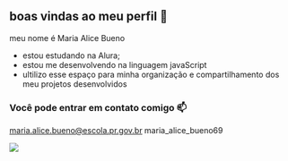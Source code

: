 ## boas vindas ao meu perfil 💓

meu nome é Maria Alice Bueno 

- estou estudando na Alura;
- estou me desenvolvendo na linguagem javaScript
- ultilizo esse espaço para minha organização e compartilhamento dos meu projetos desenvolvidos

 ### Você pode entrar em contato comigo 📫
 maria.alice.bueno@escola.pr.gov.br
 maria_alice_bueno69

![](https://media1.tenor.com/m/iBf8Got1R-gAAAAC/beluga-the-cat-hakosh1307.gif)
